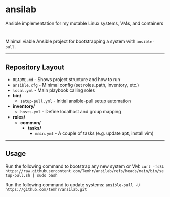 # ansilab
Ansible implementation for my mutable Linux systems, VMs, and containers

#
Minimal viable Ansible project for bootstrapping a system with `ansible-pull`.

---

## Repository Layout

- `README.md` - Shows project structure and how to run
- `ansible.cfg` - Minimal config (set roles_path, inventory, etc.)
- `local.yml` - Main playbook calling roles
- **bin/**
  - `setup-pull.yml` - Initial ansible-pull setup automation
- **inventory/**
  - `hosts.yml` - Define localhost and group mapping
- **roles/**
  - **common/**
    - **tasks/**
      - `main.yml` - A couple of tasks (e.g. update apt, install vim)

---

## Usage

Run the following command to bootstrap any new system or VM: `curl -fsSL https://raw.githubusercontent.com/Temhr/ansilab/refs/heads/main/bin/setup-pull.sh | sudo bash`

Run the following command to update systems: `ansible-pull -U https://github.com/temhr/ansilab.git`
